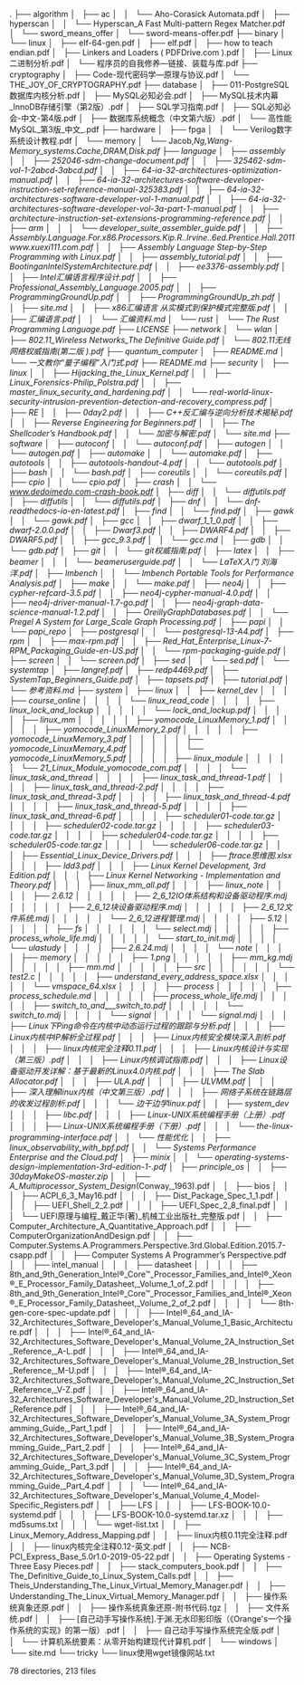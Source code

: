 .
├── algorithm
│   ├── ac
│   │   └── Aho-Corasick Automata.pdf
│   ├── hyperscan
│   │   └── Hyperscan_A Fast Multi-pattern Regex Matcher.pdf
│   └── sword_means_offer
│       └── sword-means-offer.pdf
├── binary
│   └── linux
│       ├── elf-64-gen.pdf
│       ├── elf.pdf
│       ├── how to teach endian.pdf
│       ├── Linkers and Loaders ( PDFDrive.com ).pdf
│       ├── Linux二进制分析.pdf
│       └── 程序员的自我修养—链接、装载与库.pdf
├── cryptography
│   ├── Code-现代密码学—原理与协议.pdf
│   └── THE_JOY_OF_CRYPTOGRAPHY.pdf
├── database
│   ├── 011-PostgreSQL数据库内核分析.pdf
│   ├── MySQL必知必会.pdf
│   ├── MySQL技术内幕_InnoDB存储引擎（第2版）.pdf
│   ├── SQL学习指南.pdf
│   ├── SQL必知必会-中文-第4版.pdf
│   ├── 数据库系统概念（中文第六版）.pdf
│   └── 高性能MySQL_第3版_中文_.pdf
├── hardware
│   ├── fpga
│   │   └── Verilog数字系统设计教程.pdf
│   └── memory
│       └── Jacob,_Ng,_Wang_-_Memory_systems._Cache,_DRAM,_Disk.pdf
├── language
│   ├── assembly
│   │   ├── 252046-sdm-change-document.pdf
│   │   ├── 325462-sdm-vol-1-2abcd-3abcd.pdf
│   │   ├── 64-ia-32-architectures-optimization-manual.pdf
│   │   ├── 64-ia-32-architectures-software-developer-instruction-set-reference-manual-325383.pdf
│   │   ├── 64-ia-32-architectures-software-developer-vol-1-manual.pdf
│   │   ├── 64-ia-32-architectures-software-developer-vol-3a-part-1-manual.pdf
│   │   ├── architecture-instruction-set-extensions-programming-reference.pdf
│   │   ├── arm
│   │   │   └── developer_suite_assembler_guide.pdf
│   │   ├── Assembly.Language.For_.x86.Processors.Kip_.R..Irvine..6ed.Prentice.Hall_.2011www.xuexi111.com_.pdf
│   │   ├── Assembly Language Step-by-Step Programming with Linux.pdf
│   │   ├── assembly_tutorial.pdf
│   │   ├── BootinganIntelSystemArchitecture.pdf
│   │   ├── ee3376-assembly.pdf
│   │   ├── Intel汇编语言程序设计.pdf
│   │   ├── Professional_Assembly_Language.2005.pdf
│   │   ├── ProgrammingGroundUp.pdf
│   │   ├── ProgrammingGroundUp_zh.pdf
│   │   ├── site.md
│   │   ├── x86汇编语言  从实模式到保护模式完整版.pdf
│   │   ├── 汇编语言.pdf
│   │   └── 汇编资料.md
│   └── rust
│       └── The Rust Programming Language.pdf
├── LICENSE
├── network
│   └── wlan
│       ├── 802.11_Wireless Networks_The Definitive Guide.pdf
│       └── 802.11无线网络权威指南(第二版 ).pdf
├── quantum_computer
│   ├── README.md
│   └── 一文教你“量子编程”入门式.pdf
├── README.md
├── security
│   ├── linux
│   │   ├── Hijacking_the_Linux_Kernel.pdf
│   │   ├── Linux_Forensics_-_Philip_Polstra.pdf
│   │   ├── master_linux_security_and_hardening.pdf
│   │   └── real-world-linux-security-intrusion-prevention-detection-and-recovery_compress.pdf
│   ├── RE
│   │   ├── 0day2.pdf
│   │   ├── C++反汇编与逆向分析技术揭秘.pdf
│   │   ├── Reverse Engineering for Beginners.pdf
│   │   ├── The Shellcoder’s Handbook.pdf
│   │   └── 加密与解密.pdf
│   └── site.md
├── software
│   ├── autoconf
│   │   └── autoconf.pdf
│   ├── autogen
│   │   └── autogen.pdf
│   ├── automake
│   │   └── automake.pdf
│   ├── autotools
│   │   ├── autotools-handout-4.pdf
│   │   └── autotools.pdf
│   ├── bash
│   │   └── bash.pdf
│   ├── coreutils
│   │   └── coreutils.pdf
│   ├── cpio
│   │   └── cpio.pdf
│   ├── crash
│   │   └── www.dedoimedo.com-crash-book.pdf
│   ├── diff
│   │   └── diffutils.pdf
│   ├── diffutils
│   │   └── diffutils.pdf
│   ├── dnf
│   │   └── dnf-readthedocs-io-en-latest.pdf
│   ├── find
│   │   └── find.pdf
│   ├── gawk
│   │   └── gawk.pdf
│   ├── gcc
│   │   ├── dwarf_1_1_0.pdf
│   │   ├── dwarf-2.0.0.pdf
│   │   ├── Dwarf3.pdf
│   │   ├── DWARF4.pdf
│   │   ├── DWARF5.pdf
│   │   ├── gcc_9.3.pdf
│   │   └── gcc.md
│   ├── gdb
│   │   └── gdb.pdf
│   ├── git
│   │   └── git权威指南.pdf
│   ├── latex
│   │   ├── beamer
│   │   │   └── beameruserguide.pdf
│   │   └── LaTeX入门 刘海洋.pdf
│   ├── lmbench
│   │   └── lmbench Portable Tools for Performance Analysis.pdf
│   ├── make
│   │   └── make.pdf
│   ├── neo4j
│   │   ├── cypher-refcard-3.5.pdf
│   │   ├── neo4j-cypher-manual-4.0.pdf
│   │   ├── neo4j-driver-manual-1.7-go.pdf
│   │   ├── neo4j-graph-data-science-manual-1.2.pdf
│   │   ├── OreillyGraphDatabases.pdf
│   │   └── Pregel A System for Large_Scale Graph Processing.pdf
│   ├── papi
│   │   └── papi_repo
│   ├── postgresql
│   │   └── postgresql-13-A4.pdf
│   ├── rpm
│   │   ├── max-rpm.pdf
│   │   ├── Red_Hat_Enterprise_Linux-7-RPM_Packaging_Guide-en-US.pdf
│   │   └── rpm-packaging-guide.pdf
│   ├── screen
│   │   └── screen.pdf
│   ├── sed
│   │   └── sed.pdf
│   └── systemtap
│       ├── langref.pdf
│       ├── redp4469.pdf
│       ├── SystemTap_Beginners_Guide.pdf
│       ├── tapsets.pdf
│       ├── tutorial.pdf
│       └── 参考资料.md
├── system
│   ├── linux
│   │   ├── kernel_dev
│   │   │   ├── course_online
│   │   │   │   └── linux_read_code
│   │   │   │       ├── linux_lock_and_lockup
│   │   │   │       │   └── lock_and_lockup.pdf
│   │   │   │       ├── linux_mm
│   │   │   │       │   ├── yomocode_LinuxMemory_1.pdf
│   │   │   │       │   ├── yomocode_LinuxMemory_2.pdf
│   │   │   │       │   ├── yomocode_LinuxMemory_3.pdf
│   │   │   │       │   ├── yomocode_LinuxMemory_4.pdf
│   │   │   │       │   └── yomocode_LinuxMemory_5.pdf
│   │   │   │       ├── linux_module
│   │   │   │       │   └── 21_Linux_Module_yomocode_com.pdf
│   │   │   │       └── linux_task_and_thread
│   │   │   │           ├── linux_task_and_thread-1.pdf
│   │   │   │           ├── linux_task_and_thread-2.pdf
│   │   │   │           ├── linux_task_and_thread-3.pdf
│   │   │   │           ├── linux_task_and_thread-4.pdf
│   │   │   │           ├── linux_task_and_thread-5.pdf
│   │   │   │           ├── linux_task_and_thread-6.pdf
│   │   │   │           ├── scheduler01-code.tar.gz
│   │   │   │           ├── scheduler02-code.tar.gz
│   │   │   │           ├── scheduler03-code.tar.gz
│   │   │   │           ├── scheduler04-code.tar.gz
│   │   │   │           ├── scheduler05-code.tar.gz
│   │   │   │           └── scheduler06-code.tar.gz
│   │   │   ├── Essential_Linux_Device_Drivers.pdf
│   │   │   ├── ftrace思维图.xlsx
│   │   │   ├── ldd3.pdf
│   │   │   ├── Linux Kernel Development, 3rd Edition.pdf
│   │   │   ├── Linux Kernel Networking - Implementation and Theory.pdf
│   │   │   ├── linux_mm_all.pdf
│   │   │   ├── linux_note
│   │   │   │   ├── 2.6.12
│   │   │   │   │   ├── 2_6_12IO体系结构和设备驱动程序.mdj
│   │   │   │   │   ├── 2_6_12块设备驱动程序.mdj
│   │   │   │   │   ├── 2_6_12文件系统.mdj
│   │   │   │   │   └── 2_6_12进程管理.mdj
│   │   │   │   ├── 5.12
│   │   │   │   │   ├── fs
│   │   │   │   │   │   └── select.mdj
│   │   │   │   │   ├── process_whole_life.mdj
│   │   │   │   │   └── start_to_init.mdj
│   │   │   │   └── ulastudy
│   │   │   │       ├── 2.6.24.mdj
│   │   │   │       └── note
│   │   │   │           ├── memory
│   │   │   │           │   ├── 1.png
│   │   │   │           │   ├── mm_kg.mdj
│   │   │   │           │   ├── mm.md
│   │   │   │           │   ├── src
│   │   │   │           │   │   └── test2.c
│   │   │   │           │   ├── understand_every_address_space.xlsx
│   │   │   │           │   └── vmspace_64.xlsx
│   │   │   │           ├── process
│   │   │   │           │   ├── process_schedule.md
│   │   │   │           │   ├── process_whole_life.mdj
│   │   │   │           │   ├── switch_to_and___switch_to.pdf
│   │   │   │           │   └── switch_to.mdj
│   │   │   │           └── signal
│   │   │   │               └── signal.mdj
│   │   │   ├── Linux下Ping命令在内核中动态运行过程的跟踪与分析.pdf
│   │   │   ├── Linux内核中IP解析全过程.pdf
│   │   │   ├── Linux内核安全模块深入剖析.pdf
│   │   │   ├── linux内核完全注释0.11.pdf
│   │   │   ├── Linux内核设计与实现（第三版）.pdf
│   │   │   ├── Linux内核调试指南.pdf
│   │   │   ├── Linux设备驱动开发详解：基于最新的Linux4.0内核.pdf
│   │   │   ├── The Slab Allocator.pdf
│   │   │   ├── ULA.pdf
│   │   │   ├── ULVMM.pdf
│   │   │   ├── 深入理解linux内核（中文第三版）.pdf
│   │   │   ├── 网络子系统在链路层的收发过程剖析.pdf
│   │   │   └── 边干边学linux.pdf
│   │   ├── system_dev
│   │   │   ├── libc.pdf
│   │   │   ├── Linux-UNIX系统编程手册（上册）.pdf
│   │   │   ├── Linux-UNIX系统编程手册（下册）.pdf
│   │   │   └── the-linux-programming-interface.pdf
│   │   └── 性能优化
│   │       ├── linux_observability_with_bpf.pdf
│   │       └── Systems Performance Enterprise and the Cloud.pdf
│   ├── minix
│   │   └── operating-systems-design-implementation-3rd-edition-1-.pdf
│   ├── principle_os
│   │   ├── 30dayMakeOS-master.zip
│   │   ├── A_Multiprocessor_System_Design_(Conway,_1963).pdf
│   │   ├── bios
│   │   │   ├── ACPI_6_3_May16.pdf
│   │   │   ├── Dist_Package_Spec_1_1.pdf
│   │   │   ├── UEFI_Shell_2_2.pdf
│   │   │   ├── UEFI_Spec_2_8_final.pdf
│   │   │   └── UEFI原理与编程_戴正华(著)_机械工业出版社_完整版.pdf
│   │   ├── Computer_Architecture_A_Quantitative_Approach.pdf
│   │   ├── ComputerOrganizationAndDesign.pdf
│   │   ├── Computer.Systems.A.Programmers.Perspective.3rd.Global.Edition.2015.7-csapp.pdf
│   │   ├── Computer Systems A Programmer’s Perspective.pdf
│   │   ├── intel_manual
│   │   │   ├── datasheet
│   │   │   │   ├── 8th_and_9th_Generation_Intel®_Core™_Processor_Families_and_Intel®_Xeon®_E_Processor_Family_Datasheet,_Volume_1_of_2.pdf
│   │   │   │   ├── 8th_and_9th_Generation_Intel®_Core™_Processor_Families_and_Intel®_Xeon®_E_Processor_Family_Datasheet,_Volume_2_of_2.pdf
│   │   │   │   └── 8th-gen-core-spec-update.pdf
│   │   │   ├── Intel®_64_and_IA-32_Architectures_Software_Developer's_Manual_Volume_1_Basic_Architecture.pdf
│   │   │   ├── Intel®_64_and_IA-32_Architectures_Software_Developer's_Manual_Volume_2A_Instruction_Set_Reference,_A-L.pdf
│   │   │   ├── Intel®_64_and_IA-32_Architectures_Software_Developer's_Manual_Volume_2B_Instruction_Set_Reference,_M-U.pdf
│   │   │   ├── Intel®_64_and_IA-32_Architectures_Software_Developer's_Manual_Volume_2C_Instruction_Set_Reference,_V-Z.pdf
│   │   │   ├── Intel®_64_and_IA-32_Architectures_Software_Developer's_Manual_Volume_2D_Instruction_Set_Reference.pdf
│   │   │   ├── Intel®_64_and_IA-32_Architectures_Software_Developer's_Manual_Volume_3A_System_Programming_Guide,_Part_1.pdf
│   │   │   ├── Intel®_64_and_IA-32_Architectures_Software_Developer's_Manual_Volume_3B_System_Programming_Guide,_Part_2.pdf
│   │   │   ├── Intel®_64_and_IA-32_Architectures_Software_Developer's_Manual_Volume_3C_System_Programming_Guide,_Part_3.pdf
│   │   │   ├── Intel®_64_and_IA-32_Architectures_Software_Developer's_Manual_Volume_3D_System_Programming_Guide,_Part_4.pdf
│   │   │   └── Intel®_64_and_IA-32_Architectures_Software_Developer's_Manual_Volume_4_Model-Specific_Registers.pdf
│   │   ├── LFS
│   │   │   ├── LFS-BOOK-10.0-systemd.pdf
│   │   │   ├── LFS-BOOK-10.0-systemd.tar.xz
│   │   │   ├── md5sums.txt
│   │   │   └── wget-list.txt
│   │   ├── Linux_Memory_Address_Mapping.pdf
│   │   ├── linux内核0.11完全注释.pdf
│   │   ├── linux内核完全注释0.12-英文.pdf
│   │   ├── NCB-PCI_Express_Base_5.0r1.0-2019-05-22.pdf
│   │   ├── Operating Systems - Three Easy Pieces.pdf
│   │   ├── stack_computers_book.pdf
│   │   ├── The_Definitive_Guide_to_Linux_System_Calls.pdf
│   │   ├── Theis_Understanding_The_Linux_Virtual_Memory_Manager.pdf
│   │   ├── Understanding_The_Linux_Virtual_Memory_Manager.pdf
│   │   ├── 操作系统真象还原.pdf
│   │   ├── 操作系统真象还原-附书代码.tgz
│   │   ├── 文件系统.pdf
│   │   ├── [自己动手写操作系统].于渊.无水印影印版（《Orange's一个操作系统的实现》的第一版）.pdf
│   │   ├── 自己动手写操作系统完全版.pdf
│   │   └── 计算机系统要素：从零开始构建现代计算机.pdf
│   └── windows
│       └── site.md
└── tricky
    └── linux使用wget镜像网站.txt

78 directories, 213 files
